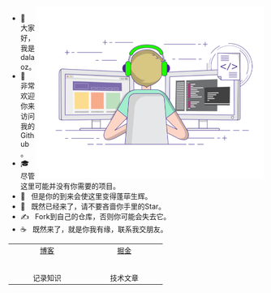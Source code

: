 <!--
**WangScaler/wangscaler** is a ✨ _special_ ✨ repository because its `README.md` (this file) appears on your GitHub profile.

Here are some ideas to get you started:

- 🔭 I’m currently working on ...
- 🌱 I’m currently learning ...
- 👯 I’m looking to collaborate on ...
- 🤔 I’m looking for help with ...
- 💬 Ask me about ...
- 📫 How to reach me: ...
- 😄 Pronouns: ...
- ⚡ Fun fact: ...
-->
<img align="right" alt="GIF" src="https://raw.githubusercontent.com/devSouvik/devSouvik/master/gif3.gif" width="450"/>

- 🔭 &nbsp; 大家好，我是dalaoz。
- 🤔 &nbsp; 非常欢迎你来访问我的Github。
- 🎓 &nbsp; 尽管这里可能并没有你需要的项目。
- 💼 &nbsp; 但是你的到来会使这里变得蓬荜生辉。
- 🌱 &nbsp; 既然已经来了，请不要吝啬你手里的Star。
- ✍️ &nbsp; Fork到自己的仓库，否则你可能会失去它。
- ☕ &nbsp; 既然来了，就是你我有缘，联系我交朋友。 

<table>
  <tbody>
    <tr valign="top">
      <td width="23%" align="center">
       <a href="https://blog.vovz.top/">博客</a>
       <br><br><br>
       记录知识
      </td>
      <td width="23%" align="center">
       <a href="https://juejin.cn">掘金</a>
       <br><br><br>
       技术文章
     </td>
    </tr>
  </tbody>
</table>

